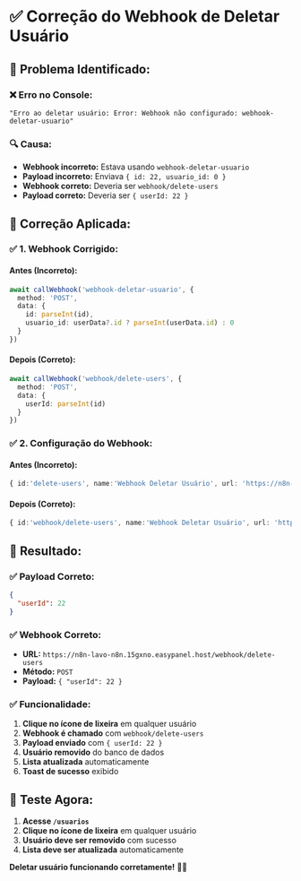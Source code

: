 # ✅ Correção do Webhook de Deletar Usuário

## 🎯 **Problema Identificado:**

### **❌ Erro no Console:**
```
"Erro ao deletar usuário: Error: Webhook não configurado: webhook-deletar-usuario"
```

### **🔍 Causa:**
- **Webhook incorreto:** Estava usando `webhook-deletar-usuario`
- **Payload incorreto:** Enviava `{ id: 22, usuario_id: 0 }`
- **Webhook correto:** Deveria ser `webhook/delete-users`
- **Payload correto:** Deveria ser `{ userId: 22 }`

## 🔧 **Correção Aplicada:**

### **✅ 1. Webhook Corrigido:**

#### **Antes (Incorreto):**
```typescript
await callWebhook('webhook-deletar-usuario', { 
  method: 'POST', 
  data: { 
    id: parseInt(id),
    usuario_id: userData?.id ? parseInt(userData.id) : 0
  } 
})
```

#### **Depois (Correto):**
```typescript
await callWebhook('webhook/delete-users', { 
  method: 'POST', 
  data: { 
    userId: parseInt(id)
  } 
})
```

### **✅ 2. Configuração do Webhook:**

#### **Antes (Incorreto):**
```typescript
{ id:'delete-users', name:'Webhook Deletar Usuário', url: 'https://n8n-lavo-n8n.15gxno.easypanel.host/webhook/delete-users' }
```

#### **Depois (Correto):**
```typescript
{ id:'webhook/delete-users', name:'Webhook Deletar Usuário', url: 'https://n8n-lavo-n8n.15gxno.easypanel.host/webhook/delete-users' }
```

## 🎉 **Resultado:**

### **✅ Payload Correto:**

```json
{
  "userId": 22
}
```

### **✅ Webhook Correto:**

- **URL:** `https://n8n-lavo-n8n.15gxno.easypanel.host/webhook/delete-users`
- **Método:** `POST`
- **Payload:** `{ "userId": 22 }`

### **✅ Funcionalidade:**

1. **Clique no ícone de lixeira** em qualquer usuário
2. **Webhook é chamado** com `webhook/delete-users`
3. **Payload enviado** com `{ userId: 22 }`
4. **Usuário removido** do banco de dados
5. **Lista atualizada** automaticamente
6. **Toast de sucesso** exibido

## 🚀 **Teste Agora:**

1. **Acesse `/usuarios`**
2. **Clique no ícone de lixeira** em qualquer usuário
3. **Usuário deve ser removido** com sucesso
4. **Lista deve ser atualizada** automaticamente

**Deletar usuário funcionando corretamente!** 🎯✨
